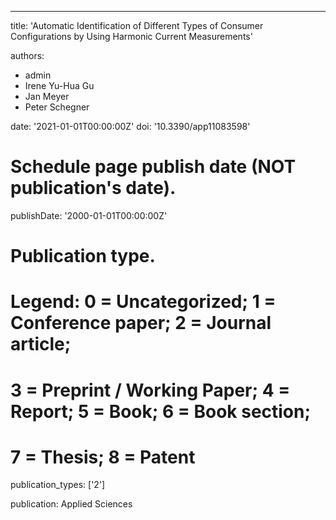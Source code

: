 ---
title: 'Automatic Identification of Different Types of Consumer Configurations by Using Harmonic Current Measurements'

authors:
  - admin
  - Irene Yu-Hua Gu
  - Jan Meyer
  - Peter Schegner

date: '2021-01-01T00:00:00Z'
doi: '10.3390/app11083598'

# Schedule page publish date (NOT publication's date).
publishDate: '2000-01-01T00:00:00Z'

# Publication type.
# Legend: 0 = Uncategorized; 1 = Conference paper; 2 = Journal article;
# 3 = Preprint / Working Paper; 4 = Report; 5 = Book; 6 = Book section;
# 7 = Thesis; 8 = Patent
publication_types: ['2']

publication: Applied Sciences
